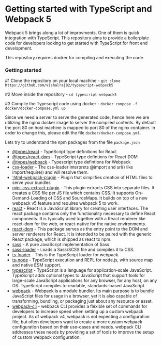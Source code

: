 # Getting started with TypeScript and Webpack 5

Webpack 5 brings along a lot of improvments. One of them is quick integration with TypeScript.
This repository aims to provide a boilerplate code for developers looking to get started with
TypeScript for front end development.

This repository requires docker for compiling and executing the code.

### Getting started

#1 Clone the repository on your local machine - `git clone https://github.com/vishalraj82/typescript-webpack5`

#2 Move inside the repository - `cd typescript-webpack5`

#3 Compile the Typescript code using docker - `docker compose -f docker/docker-compose.yml up`

Since we need a server to serve the generated code, hence here we are utilizing the nginx docker image to server the compiled contents. By default the port 80 on host machine is mapped to port 80 of the nginx container. In order to change this, please edit the file `docker/docker-compose.yml`.

Lets try to understand the npm packages from the file `package.json`

- [@types/react](https://npmjs.com/package/@types/react) - TypeScript type definitions for React
- [@types/react-dom](https://npmjs.com/package/@types/react-dom) - TypeScript type defintions for React DOM
- [@types/webpack](https://npmjs.com/package/@types/webpack) - Typescript type defintions for Webpack
- [css-loader](https://npmjs.com/package/css-loader) - The css-loader interprets @import and url() like import/require() and will resolve them.
- ['html-webpack-plugin](https://npmjs.com/package/html-webpack-plugin) - Plugin that simplifies creation of HTML files to serve your bundles
- [mini-css-extract-plugin](https://npmjs.com/package/mini-css-extract-plugin) - This plugin extracts CSS into separate files. It creates a CSS file per JS file which contains CSS. It supports On-Demand-Loading of CSS and SourceMaps. It builds on top of a new webpack v5 feature and requires webpack 5 to work.
- [react](https://npmjs.com/package/react) - React is a JavaScript library for creating user interfaces.
The react package contains only the functionality necessary to define React components. It is typically used together with a React renderer like react-dom for the web, or react-native for the native environments.
- [react-dom](https://npmjs.com/package/react-dom) - This package serves as the entry point to the DOM and server renderers for React. It is intended to be paired with the generic React package, which is shipped as react to npm.
- [sass](https://npmjs.com/package.sass) - A pure JavaScript implementation of Sass
- [sass-loader](https://npmjs.com/package/sass-loader) - Loads a Sass/SCSS file and compiles it to CSS.
- [ts-loader](https://npmjs.com/package/ts-loader) - This is the TypeScript loader for webpack.
- [ts-node](https://npmjs.com/package/ts-node) - TypeScript execution and REPL for node.js, with source map and native ESM support.
- [typescript](https://npmjs.com/package/typescript) - TypeScript is a language for application-scale JavaScript. TypeScript adds optional types to JavaScript that support tools for large-scale JavaScript applications for any browser, for any host, on any OS. TypeScript compiles to readable, standards-based JavaScript.
- [webpack](https://npmjs.com/package/webpack) - Webpack is a module bundler. Its main purpose is to bundle JavaScript files for usage in a browser, yet it is also capable of transforming, bundling, or packaging just about any resource or asset.
- [webpack-cli](https://npmjs.com/package/webpack-cli) - webpack CLI provides a flexible set of commands for developers to increase speed when setting up a custom webpack project. As of webpack v4, webpack is not expecting a configuration file, but often developers want to create a more custom webpack configuration based on their use-cases and needs. webpack CLI addresses these needs by providing a set of tools to improve the setup of custom webpack configuration.
